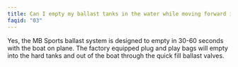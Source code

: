 ```yaml
---
title: Can I empty my ballast tanks in the water while moving forward in forward gear?
faqid: "03"
---
```

Yes, the MB Sports ballast system is designed to empty in 30-60 seconds with the boat on plane.  The factory equipped plug and play bags will empty into the hard tanks and out of the boat through the quick fill ballast valves.
